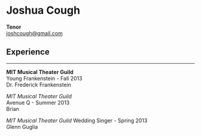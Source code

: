 # Joshua Cough
__Tenor__  
joshcough@gmail.com

## Experience

---------------------------------------

__MIT Musical Theater Guild__  
Young Frankenstein - Fall 2013  
Dr. Frederick Frankenstein  

_MIT Musical Theater Guild_  
Avenue Q - Summer 2013  
Brian  

_MIT Musical Theater Guild_
Wedding Singer - Spring 2013  
Glenn Guglia  



